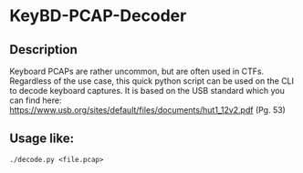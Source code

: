 # KeyBD-PCAP-Decoder
## Description
Keyboard PCAPs are rather uncommon, but are often used in CTFs. Regardless of the use case, this quick python script can be used on the CLI to decode keyboard captures. It is based on the USB standard which you can find here: https://www.usb.org/sites/default/files/documents/hut1_12v2.pdf (Pg. 53)
## Usage like:
```./decode.py <file.pcap>```
